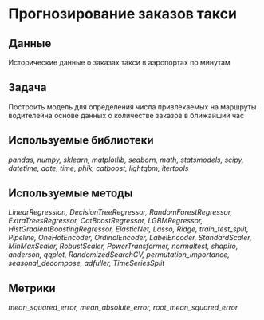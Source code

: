 # Прогнозирование заказов такси

## Данные

Исторические данные о заказах такси в аэропортах по минутам

## Задача

Построить модель для определения числа привлекаемых на маршруты водителейна основе данных о количестве заказов в ближайший час 

## Используемые библиотеки
*pandas, numpy, sklearn, matplotlib, seaborn, math, statsmodels, scipy, datetime, date, time, phik, catboost, lightgbm, itertools*

## Используемые методы
*LinearRegression, DecisionTreeRegressor, RandomForestRegressor, ExtraTreesRegressor, CatBoostRegressor, LGBMRegressor, HistGradientBoostingRegressor, ElasticNet, Lasso, Ridge, train_test_split, Pipeline, OneHotEncoder, OrdinalEncoder, LabelEncoder, StandardScaler, MinMaxScaler, RobustScaler, PowerTransformer, normaltest, shapiro, anderson, qqplot, RandomizedSearchCV, permutation_importance, seasonal_decompose, adfuller, TimeSeriesSplit*

## Метрики
*mean_squared_error, mean_absolute_error, root_mean_squared_error*

